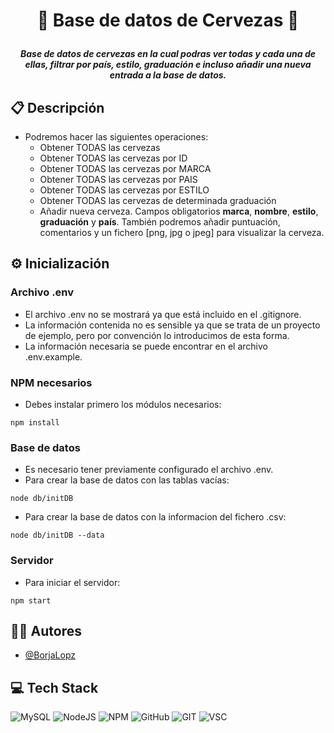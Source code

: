 # <p align="center">🍻 Base de datos de Cervezas 🍻</p>

**_<p align="center">Base de datos de cervezas en la cual podras ver todas y cada una de ellas, filtrar por país, estilo, graduación e incluso añadir una nueva entrada a la base de datos.</p>_**

## 📋 Descripción
* Podremos hacer las siguientes operaciones:
  - Obtener TODAS las cervezas
  - Obtener TODAS las cervezas por ID
  - Obtener TODAS las cervezas por MARCA 
  - Obtener TODAS las cervezas por PAIS 
  - Obtener TODAS las cervezas por ESTILO 
  - Obtener TODAS las cervezas de determinada graduación
  - Añadir nueva cerveza. Campos obligatorios **marca**, **nombre**, **estilo**, **graduación** y **país**. También podremos añadir puntuación, comentarios y un fichero [png, jpg o jpeg] para visualizar la cerveza.

## ⚙ Inicialización
### Archivo .env
* El archivo .env no se mostrará ya que está incluido en el .gitignore.
* La información contenida no es sensible ya que se trata de un proyecto de ejemplo, pero por convención lo introducimos de esta forma.
* La información necesaria se puede encontrar en el archivo .env.example.
### NPM necesarios
* Debes instalar primero los módulos necesarios:
```
npm install
```
### Base de datos
* Es necesario tener previamente configurado el archivo .env.
* Para crear la base de datos con las tablas vacías:
```
node db/initDB
```
* Para crear la base de datos con la informacion del fichero .csv:
```
node db/initDB --data
```
### Servidor
* Para iniciar el servidor:
```
npm start
```

## 👩‍💻 Autores
* [@BorjaLopz](https://github.com/BorjaLopz)

## 💻 Tech Stack
![MySQL](https://img.shields.io/badge/MySQL-005C84?style=for-the-badge&logo=mysql&logoColor=white)
![NodeJS](https://img.shields.io/badge/Node.js-43853D?style=for-the-badge&logo=node.js&logoColor=white)
![NPM](https://img.shields.io/badge/NPM-%23CB3837.svg?style=for-the-badge&logo=npm&logoColor=white)
![GitHub](https://img.shields.io/badge/GitHub-100000?style=for-the-badge&logo=github&logoColor=white)
![GIT](https://img.shields.io/badge/GIT-E44C30?style=for-the-badge&logo=git&logoColor=white)
![VSC](https://img.shields.io/badge/Visual_Studio_Code-0078D4?style=for-the-badge&logo=visual%20studio%20code&logoColor=white)
